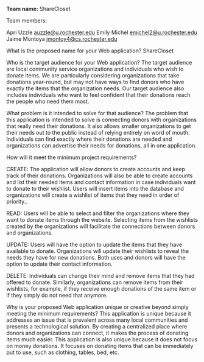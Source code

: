**Team name:** ShareCloset

Team members:

Apri Uzzle <auzzle@u.rochester.edu>
Emily Michel <emichel2@u.rochester.edu>
Jaime Montoya <jmontoy4@cs.rochester.edu>

What is the proposed name for your Web application?
ShareCloset

Who is the target audience for your Web application? 
The target audience are local community service organizations and individuals who wish to donate items. We are particularly considering organizations that take donations year-round, but may not have ways to find donors who have exactly the items that the organization needs. Our target audience also includes individuals who want to feel confident that their donations reach the people who need them most.

What problem is it intended to solve for that audience?
The problem that this application is intended to solve is connecting donors with organizations that really need their donations. It also allows smaller organizations to get their needs out to the public instead of relying entirely on word of mouth. Individuals can find exactly where their donations are needed  and organizations can advertise their needs for donations, all in one application.

How will it meet the minimum project requirements?

CREATE: The application will allow donors to create accounts and keep track of their donations. Organizations will also be able to create accounts and list their needed items and contact information in case individuals want to donate to their wishlist. Users will insert items into the database and organizations will create a wishlist of items that they need in order of priority..

READ: Users will be able to select and filter the organizations where they want to donate items through the website. Selecting items from the wishlists created by the organizations will facilitate the connections between donors and organizations.

UPDATE: Users will have the option to update the items that they have available to donate. Organizations will update their wishlists to reveal the needs they have for new donations. Both uses and donors will have the option to update their contact information.

DELETE: Individuals can change their mind and remove items that they had offered to donate. Similarly, organizations can remove items from their wishlists, for example, if they receive enough donations of the same item or if they simply do not need that anymore.

Why is your proposed Web application unique or creative beyond simply meeting the minimum requirements?
This application is unique because it addresses an issue that is prevalent across many local communities and presents a technological solution. By creating a centralized place where donors and organizations can connect, it makes the process of donating items much easier. This application is also unique because it does not focus on money donations. It focuses on donating items that can be immediately put to use, such as clothing, tables, bed, etc.






